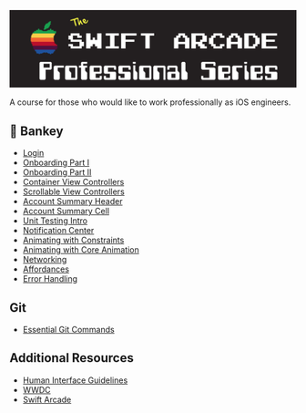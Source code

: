 ![](images/banner.png)

A course for those who would like to work professionally as iOS engineers.

## 🏦 Bankey

- [Login](Bankey/1-Login/README.md)
- [Onboarding Part I](Bankey/2-Onboarding-Part-I/README.md)
- [Onboarding Part II](Bankey/3-Onboarding-Part-II/README.md)
- [Container View Controllers](Bankey/4-Container-ViewControllers/README.md)
- [Scrollable View Controllers](Bankey/5-Scrollable-ViewControllers/README.md)
- [Account Summary Header](Bankey/6-Account-Summary-Header/README.md)
- [Account Summary Cell](Bankey/7-Account-Summary-Cell/README.md)
- [Unit Testing Intro](Bankey/8-Unit-Testing-Intro/README.md)
- [Notification Center](Bankey/9-NotificationCenter/README.md)
- [Animating with Constraints](Bankey/10-Animating-with-Constraints/README.md)
- [Animating with Core Animation](Bankey/11-Animating-with-Core-Animation/README.md)
- [Networking](Bankey/12-Networking/README.md)
- [Affordances](Bankey/13-Affordances/README.md)
- [Error Handling](Bankey/14-Error-Handling/README.md)

## Git

- [Essential Git Commands](Git/README.md)

## Additional Resources

- [Human Interface Guidelines](https://developer.apple.com/design/human-interface-guidelines/)
- [WWDC](https://developer.apple.com/wwdc21/)
- [Swift Arcade](https://www.youtube.com/channel/UCxnCA5FBYRCFgIZWD0CKCVg/videos)